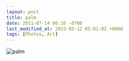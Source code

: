 ```yaml
---
layout: post
title: palm
date: 2011-07-14 06:16 -0700
last_modified_at: 2023-03-12 05:01:02 +0000
tags: [Photos, Art]
---
```


![palm](https://i.chenna.me/photos/prod/2011-07-14_06_15_57.jpg)
